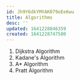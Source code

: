 ```yaml
---
id: Jh9Y6dkYMYAK079oEe6wu
title: Algorithms
desc: ''
updated: 1641228846359
created: 1641228747580
---
```


1. Dijkstra Algorithm
2. Kadane's Algorithm
3. A\* Algorithm
4. Pratt Algorithm
